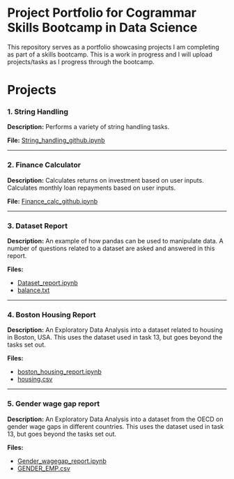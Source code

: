 # Project Portfolio for Cogrammar Skills Bootcamp in Data Science

This repository serves as a portfolio showcasing projects I am completing as part of a skills bootcamp. This is a work in progress and I will upload projects/tasks as I progress through the bootcamp.

# Projects

### 1. String Handling

**Description:** Performs a variety of string handling tasks.

**File:** [String_handling_github.ipynb](String_Handling/String_handling_github.ipynb)

---

### 2. Finance Calculator

**Description:** Calculates returns on investment based on user inputs. Calculates monthly loan repayments based on user inputs.

**File:** [Finance_calc_github.ipynb](Finance_calc_github.ipynb)

---

### 3. Dataset Report

**Description:** An example of how pandas can be used to manipulate data. A number of questions related to a dataset are asked and answered in this report.

**Files:** 
- [Dataset_report.ipynb](Dataset_report.ipynb)
- [balance.txt](balance.txt)

---

### 4. Boston Housing Report

**Description:** An Exploratory Data Analysis into a dataset related to housing in Boston, USA. This uses the dataset used in task 13, but goes beyond the tasks set out.

**Files:** 
- [boston_housing_report.ipynb](Boston_housing_report.ipynb)
- [housing.csv](housing.csv)

---

### 5. Gender wage gap report

**Description:** An Exploratory Data Analysis into a dataset from the OECD on gender wage gaps in different countries. This uses the dataset used in task 13, but goes beyond the tasks set out.

**Files:**
- [Gender_wagegap_report.ipynb](Gender_wagegap_report.ipynb)
- [GENDER_EMP.csv](GENDER_EMP.csv)
